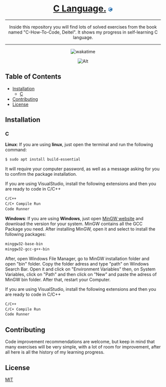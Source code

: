<div align="center">
  
# [C Language.](https://github.com/BrenoFariasdaSilva/C) <img src="https://github.com/devicons/devicon/blob/master/icons/c/c-original.svg"  width="3%" height="3%">

</div>

<div align="center">

---
  
Inside this repository you will find lots of solved exercises from the book named "C-How-To-Code, Deitel". It shows my progress in self-learning C language.

---
  
</div>

<p align="center">
  <img src="https://wakatime.com/badge/github/BrenoFariasdaSilva/C.svg" alt="wakatime" />
</p>

<div align="center">
  
![Alt](https://repobeats.axiom.co/api/embed/88270947fa3546fb97a716db5dcef7c9155c70eb.svg "Repobeats analytics image")

</div>

## Table of Contents
  - [Installation](#installation)
    - [C](#c)
  - [Contributing](#contributing)
  - [License](#license)

## Installation

### C

**Linux**: If you are using **linux**, just open the terminal and run the following command: 

```bash
$ sudo apt install build-essential
```

It will require your computer password, as well as a message asking for you to confirm the package installation.

If you are using VisualStudio, install the following extensions and then you are ready to code in C/C++

```bash
C/C++
C/C+ Compile Run
Code Runner
```

**Windows**: If you are using **Windows**, just open [MinGW website](http://mingw-w64.org/doku.php/download) and download the version for your system. MinGW contains all the GCC Package you need.
After installing MinGW, open it and select to install the following packages:
```bash
minggw32-base-bin
minggw32-gcc-g++-bin
```
After, open Windows File Manager, go to MinGW installation folder and open "bin" folder. Copy the folder adress and type "path" on Windows Search Bar. Open it and click on "Environment Variables" then, on System Variables, click on "Path" and then click on "New" and paste the adress of MinGW bin folder. After that, restart your Computer.

If you are using VisualStudio, install the following extensions and then you are ready to code in C/C++

```bash
C/C++
C/C+ Compile Run
Code Runner
```

## Contributing
Code improvement recommendations are welcome, but keep in mind that many exercises will be very simple, with a lot of room for improvement, after all here is all the history of my learning progress.

## License
[MIT](https://choosealicense.com/licenses/mit/)
